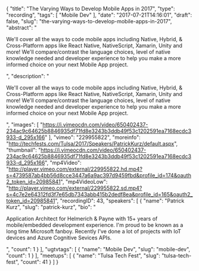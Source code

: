 {
  "title": "The Varying Ways to Develop Mobile Apps in 2017",
  "type": "recording",
  "tags": [
    "Mobile Dev"
  ],
  "date": "2017-07-21T14:16:01",
  "draft": false,
  "slug": "the-varying-ways-to-develop-mobile-apps-in-2017",
  "abstract": "<p>We'll cover all the ways to code mobile apps including Native, Hybrid, & Cross-Platform apps like React Native, NativeScript, Xamarin, Unity and more! We'll compare/contrast the language choices, level of native knowledge needed and developer experience to help you make a more informed choice on your next Mobile App project.</p>",
  "description": "<p>We'll cover all the ways to code mobile apps including Native, Hybrid, & Cross-Platform apps like React Native, NativeScript, Xamarin, Unity and more! We'll compare/contrast the language choices, level of native knowledge needed and developer experience to help you make a more informed choice on your next Mobile App project.</p>",
  "images": [
    "https://i.vimeocdn.com/video/650402437-234ac9c64625b8846935df71fd8e3243b3ddb49f53c1202591ea7168ecdc3933-d_295x166"
  ],
  "vimeo": "229955822",
  "moreinfo": "http://techfests.com/Tulsa/2017/Speakers/PatrickKurz/default.aspx",
  "thumbnail": "https://i.vimeocdn.com/video/650402437-234ac9c64625b8846935df71fd8e3243b3ddb49f53c1202591ea7168ecdc3933-d_295x166",
  "mp4Video": "http://player.vimeo.com/external/229955822.hd.mp4?s=4739587ab4bb56d8cce3447a6a9ac397d9459fbd&profile_id=174&oauth2_token_id=20985841",
  "mp4VideoLow": "http://player.vimeo.com/external/229955822.sd.mp4?s=4c7e2e64312fd3f7e65db7343abb415b2dedf8ea&profile_id=165&oauth2_token_id=20985841",
  "recordingID": 43,
  "speakers": [
    {
      "name": "Patrick Kurz",
      "slug": "patrick-kurz",
      "bio": "<p>Application Architect for Helmerich & Payne with 15+ years of mobile/embedded development experience. I'm proud to be known as a long time Microsoft fanboy. Recently I've done a lot of projects with IoT devices and Azure Cognitive Sevices APIs.</p>",
      "count": 1
    }
  ],
  "ugtvtags": [
    {
      "name": "Mobile Dev",
      "slug": "mobile-dev",
      "count": 1
    }
  ],
  "meetups": [
    {
      "name": "Tulsa Tech Fest",
      "slug": "tulsa-tech-fest",
      "count": 41
    }
  ]
}